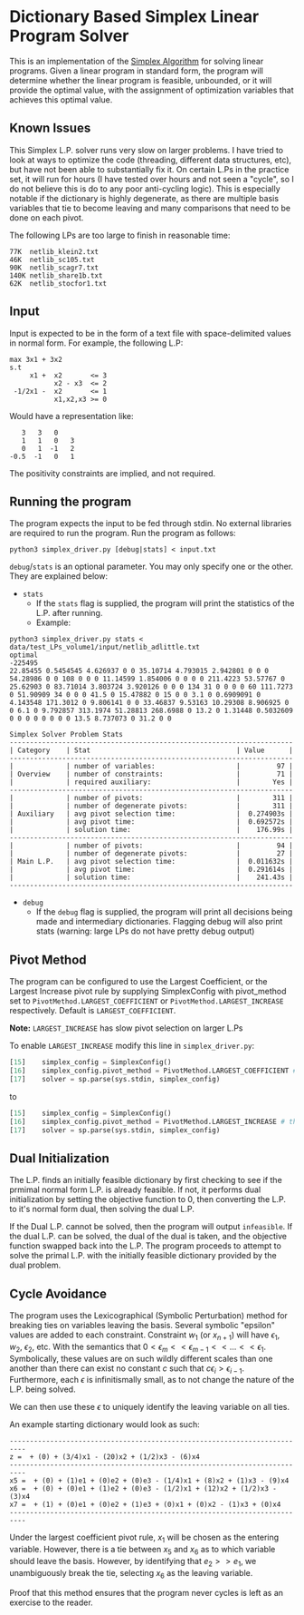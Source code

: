 # Dictionary Based Simplex Linear Program Solver
This is an implementation of the [Simplex Algorithm](https://en.wikipedia.org/wiki/Simplex_algorithm) for solving linear programs. Given a linear program in standard form, the program will determine whether the linear program is feasible, unbounded, or it will provide the optimal value, with the assignment of optimization variables that achieves this optimal value.

## Known Issues
This Simplex L.P. solver runs very slow on larger problems. I have tried to look at ways to optimize the code (threading, different data structures, etc), but have not been able to substantially fix it. On certain L.Ps in the practice set, it will run for hours (I have tested over hours and not seen a "cycle", so I do not believe this is do to any poor anti-cycling logic). This is especially notable if the dictionary is highly degenerate, as there are multiple basis variables that tie to become leaving and many comparisons that need to be done on each pivot.

The following LPs are too large to finish in reasonable time: 
```
77K  netlib_klein2.txt
46K  netlib_sc105.txt
90K  netlib_scagr7.txt
140K netlib_share1b.txt
62K  netlib_stocfor1.txt

```

## Input
Input is expected to be in the form of a text file with space-delimited values in normal form. For example, the following L.P:
```
max 3x1 + 3x2 
s.t  
     x1 +  x2       <= 3
           x2 - x3  <= 2
 -1/2x1 -  x2       <= 1
           x1,x2,x3 >= 0

```

Would have a representation like:
```0
   3   3   0   
   1   1   0   3
   0   1  -1   2
-0.5  -1   0   1  
```

The positivity constraints are implied, and not required.

## Running the program
The program expects the input to be fed through stdin. No external libraries are required to run the program. Run the program as follows:

`python3 simplex_driver.py [debug|stats] < input.txt`

`debug`/`stats` is an optional parameter. You may only specify one or the other. They are explained below:

- `stats`
    - If the `stats` flag is supplied, the program will print the statistics of the L.P. after running. 
    - Example:

```
python3 simplex_driver.py stats < data/test_LPs_volume1/input/netlib_adlittle.txt 
optimal
-225495
22.85455 0.5454545 4.626937 0 0 35.10714 4.793015 2.942801 0 0 0 54.28986 0 0 108 0 0 0 11.14599 1.854006 0 0 0 0 211.4223 53.57767 0 25.62903 0 83.71014 3.803724 3.920126 0 0 0 134 31 0 0 0 0 60 111.7273 0 51.90909 34 0 0 0 41.5 0 15.47882 0 15 0 0 3.1 0 0.6909091 0 4.143548 171.3012 0 9.806141 0 0 33.46837 9.53163 10.29308 8.906925 0 0 6.1 0 9.792857 313.1974 51.28813 268.6988 0 13.2 0 1.31448 0.5032609 0 0 0 0 0 0 0 0 13.5 8.737073 0 31.2 0 0

Simplex Solver Problem Stats
----------------------------------------------------------------------
| Category    | Stat                                    | Value      |
----------------------------------------------------------------------
|             | number of variables:                    |         97 |
| Overview    | number of constraints:                  |         71 |
|             | required auxiliary:                     |        Yes |
----------------------------------------------------------------------
|             | number of pivots:                       |        311 |
|             | number of degenerate pivots:            |        311 |
| Auxiliary   | avg pivot selection time:               |  0.274903s |
|             | avg pivot time:                         |  0.692572s |
|             | solution time:                          |    176.99s |
----------------------------------------------------------------------
|             | number of pivots:                       |         94 |
|             | number of degenerate pivots:            |         27 |
| Main L.P.   | avg pivot selection time:               |  0.011632s |
|             | avg pivot time:                         |  0.291614s |
|             | solution time:                          |    241.43s |
----------------------------------------------------------------------

```
- `debug`
    - If the `debug` flag is supplied, the program will print all decisions being made and intermediary dictionaries. Flagging debug will also print stats (warning: large LPs do not have pretty debug output)

## Pivot Method
The program can be configured to use the Largest Coefficient, or the Largest Increase pivot rule by supplying SimplexConfig with pivot_method set to `PivotMethod.LARGEST_COEFFICIENT` or `PivotMethod.LARGEST_INCREASE` respectively. Default is `LARGEST_COEFFICIENT`.

**Note:** `LARGEST_INCREASE` has slow pivot selection on larger L.Ps

To enable `LARGEST_INCREASE` modify this line in `simplex_driver.py`:

```python
[15]    simplex_config = SimplexConfig()
[16]    simplex_config.pivot_method = PivotMethod.LARGEST_COEFFICIENT # this line
[17]    solver = sp.parse(sys.stdin, simplex_config)
```

to

```python
[15]    simplex_config = SimplexConfig()
[16]    simplex_config.pivot_method = PivotMethod.LARGEST_INCREASE # this line
[17]    solver = sp.parse(sys.stdin, simplex_config)
```

## Dual Initialization
The L.P. finds an initially feasible dictionary by first checking to see if the prmimal normal form L.P. is already feasible. If not, it performs dual initialization by setting the objective function to 0, then converting the L.P. to it's normal form dual, then solving the dual L.P.

If the Dual L.P. cannot be solved, then the program will output `infeasible`. If the dual L.P. can be solved, the dual of the dual is taken, and the objective function swapped back into the L.P. The program proceeds to attempt to solve the primal L.P. with the initially feasible dictionary provided by the dual problem.

## Cycle Avoidance
The program uses the Lexicographical (Symbolic Perturbation) method for breaking ties on variables leaving the basis. Several symbolic "epsilon" values are added to each constraint. Constraint $w_1$ (or $x_{n+1}$) will have $\epsilon_1$, $w_2$, $\epsilon_2$, etc. With the semantics that $0 < \epsilon_m << \epsilon_{m-1} << ... << \epsilon_1$. Symbolically, these values are on such wildly different scales than one another than there can exist no constant $c$ such that $c\epsilon_i > \epsilon_{i-1}$. Furthermore, each $\epsilon$ is infinitismally small, as to not change the nature of the L.P. being solved.

We can then use these $\epsilon$ to uniquely identify the leaving variable on all ties.

An example starting dictionary would look as such:

```
--------------------------------------------------------------------------
z =  + (0) + (3/4)x1 - (20)x2 + (1/2)x3 - (6)x4
--------------------------------------------------------------------------
x5 =  + (0) + (1)e1 + (0)e2 + (0)e3 - (1/4)x1 + (8)x2 + (1)x3 - (9)x4
x6 =  + (0) + (0)e1 + (1)e2 + (0)e3 - (1/2)x1 + (12)x2 + (1/2)x3 - (3)x4
x7 =  + (1) + (0)e1 + (0)e2 + (1)e3 + (0)x1 + (0)x2 - (1)x3 + (0)x4
--------------------------------------------------------------------------
```

Under the largest coefficient pivot rule, $x_1$ will be chosen as the entering variable. However, there is a tie between $x_5$ and $x_6$ as to which variable should leave the basis. However, by identifying that $e_2 >> e_1$, we unambiguously break the tie, selecting $x_6$ as the leaving variable.

Proof that this method ensures that the program never cycles is left as an exercise to the reader.